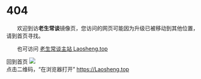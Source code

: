 404
===

　　欢迎到访**老生常谈**镜像页，您访问的网页可能因为升级已被移动到其他位置，请到首页寻找。


　　也可访问 [老生常谈主站 Laosheng.top](https://Laosheng.top)

回到首页
<a href=".." title="返回老生常谈首页"><img src="/wx/indexQR-Blue.png" /></a>  
点击二维码，“在浏览器打开” https://Laosheng.top  
